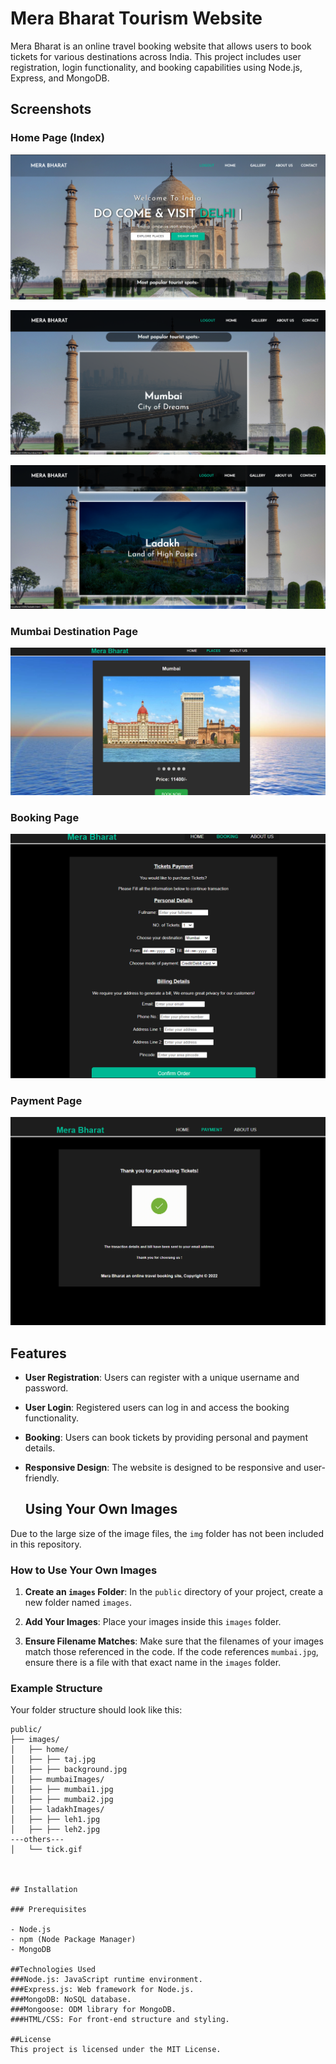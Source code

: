 # Mera Bharat Tourism Website

Mera Bharat is an online travel booking website that allows users to book tickets for various destinations across India. This project includes user registration, login functionality, and booking capabilities using Node.js, Express, and MongoDB.

## Screenshots

### Home Page (Index)
![Home Page](screenshots/home.png)

![Home Page](screenshots/home1.png)

![Home Page](screenshots/home2.png)

### Mumbai Destination Page
![Mumbai Page](screenshots/mumbai.png)

### Booking Page
![Booking Page](screenshots/booking.png)

### Payment Page
![Payment Page](screenshots/payment.png)

## Features

- **User Registration**: Users can register with a unique username and password.
- **User Login**: Registered users can log in and access the booking functionality.
- **Booking**: Users can book tickets by providing personal and payment details.
- **Responsive Design**: The website is designed to be responsive and user-friendly.

  ## Using Your Own Images

Due to the large size of the image files, the `img` folder has not been included in this repository.

### How to Use Your Own Images

1. **Create an `images` Folder**: In the `public` directory of your project, create a new folder named `images`.

2. **Add Your Images**: Place your images inside this `images` folder.

3. **Ensure Filename Matches**: Make sure that the filenames of your images match those referenced in the code. If the code references `mumbai.jpg`, ensure there is a file with that exact name in the `images` folder.

### Example Structure

Your folder structure should look like this:

```plaintext
public/
├── images/
│   ├── home/
│   ├── ├── taj.jpg
│   ├── ├── background.jpg
│   ├── mumbaiImages/
│   ├── ├── mumbai1.jpg
│   ├── ├── mumbai2.jpg
│   ├── ladakhImages/
│   ├── ├── leh1.jpg
│   ├── ├── leh2.jpg
---others---
│   └── tick.gif



## Installation

### Prerequisites

- Node.js
- npm (Node Package Manager)
- MongoDB

##Technologies Used
###Node.js: JavaScript runtime environment.
###Express.js: Web framework for Node.js.
###MongoDB: NoSQL database.
###Mongoose: ODM library for MongoDB.
###HTML/CSS: For front-end structure and styling.

##License
This project is licensed under the MIT License.

